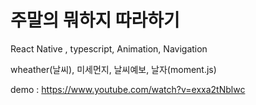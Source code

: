 # 주말의 뭐하지 따라하기

React Native , typescript, Animation, Navigation

wheather(날씨), 미세먼지, 날씨예보, 날자(moment.js)

demo : https://www.youtube.com/watch?v=exxa2tNblwc
